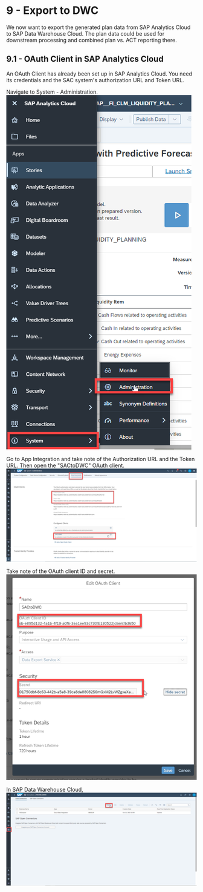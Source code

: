 # 9 - Export to DWC
We now want to export the generated plan data from SAP Analytics Cloud to SAP Data Warehouse Cloud. The plan data could be used for downstream processing and combined plan vs. ACT reporting there. 

## 9.1 - OAuth Client in SAP Analytics Cloud
An OAuth Client has already been set up in SAP Analytics Cloud. You need its credentials and the SAC system's authorization URL and Token URL.

Navigate to System - Administration. 
<br>![](/exercises/9_Export_to_DWC/images/8_1.png)

Go to App Integration and take note of the Authorization URL and the Token URL. Then open the "SACtoDWC" OAuth client.
<br>![](/exercises/9_Export_to_DWC/images/8_2.png)

Take note of the OAuth client ID and secret.
<br>![](/exercises/9_Export_to_DWC/images/8_3.png)

In SAP Data Warehouse Cloud, 
<br>![](/exercises/9_Export_to_DWC/images/8_4.png)
